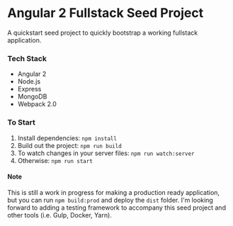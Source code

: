 # Angular 2 Fullstack Seed Project

A quickstart seed project to quickly bootstrap a working
fullstack application.

### Tech Stack
 -  Angular 2
 -  Node.js
 -  Express
 -  MongoDB
 -  Webpack 2.0

### To Start
1. Install dependencies: `npm install`
2. Build out the project: `npm run build`
3. To watch changes in your server files: `npm run watch:server`
4. Otherwise: `npm run start`


#### Note
This is still a work in progress for making a production ready application, but you can run `npm build:prod` and deploy the `dist` folder. I'm looking forward to adding a testing framework to accompany this seed project and other tools (i.e. Gulp, Docker, Yarn).
